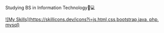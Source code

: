 Studying BS in Information Technology📝💻

[![My Skills](https://skillicons.dev/icons?i=js,html,css,bootstrap,java, php, mysql)](https://skillicons.dev)
<!---
alecxander567/alecxander567 is a ✨ special ✨ repository because its `README.md` (this file) appears on your GitHub profile.
You can click the Preview link to take a look at your changes.
--->
